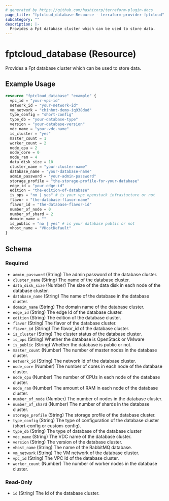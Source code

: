 ```yaml
---
# generated by https://github.com/hashicorp/terraform-plugin-docs
page_title: "fptcloud_database Resource - terraform-provider-fptcloud"
subcategory: ""
description: |-
  Provides a Fpt database cluster which can be used to store data.
---
```


# fptcloud_database (Resource)

Provides a Fpt database cluster which can be used to store data.

## Example Usage

```terraform
resource "fptcloud_database" "example" {
  vpc_id = "your-vpc-id"
  network_id = "your-network-id"
  vm_network = "chinhnt-demo-iq938dud"
  type_config = "short-config"
  type_db = "your-database-type"
  version = "your-database-version"
  vdc_name = "your-vdc-name"
  is_cluster = "yes"
  master_count = 1
  worker_count = 2
  node_cpu = 2
  node_core = 0
  node_ram = 4
  data_disk_size = 10
  cluster_name = "your-cluster-name"
  database_name = "your-database-name"
  admin_password = "your-admin-password"
  storage_profile = "the-storage-profile-for-your-database"
  edge_id = "your-edge-id"
  edition = "the-edition-of-database"
  is_ops = "no | yes" # is your vpc openstack infrastucture or not
  flavor = "the-database-flavor-name"
  flavor_id = "the-database-flavor-id"
  number_of_node = 0
  number_of_shard = 2
  domain_name = ""
  is_public = "no | yes" # is your database public or not
  vhost_name = "VHostDefault"
}
```

<!-- schema generated by tfplugindocs -->
## Schema

### Required

- `admin_password` (String) The admin password of the database cluster.
- `cluster_name` (String) The name of the database cluster.
- `data_disk_size` (Number) The size of the data disk in each node of the database cluster.
- `database_name` (String) The name of the database in the database cluster.
- `domain_name` (String) The domain name of the database cluster.
- `edge_id` (String) The edge Id of the database cluster.
- `edition` (String) The edition of the database cluster.
- `flavor` (String) The flavor of the database cluster.
- `flavor_id` (String) The flavor_id of the database cluster.
- `is_cluster` (String) The cluster status of the database cluster.
- `is_ops` (String) Whether the database is OpenStack or VMware
- `is_public` (String) Whether the database is public or not.
- `master_count` (Number) The number of master nodes in the database cluster.
- `network_id` (String) The network Id of the database cluster.
- `node_core` (Number) The number of cores in each node of the database cluster.
- `node_cpu` (Number) The number of CPUs in each node of the database cluster.
- `node_ram` (Number) The amount of RAM in each node of the database cluster.
- `number_of_node` (Number) The number of nodes in the database cluster.
- `number_of_shard` (Number) The number of shards in the database cluster.
- `storage_profile` (String) The storage profile of the database cluster.
- `type_config` (String) The type of configuration of the database cluster (short-config or custom-config).
- `type_db` (String) The type of database of the database cluster
- `vdc_name` (String) The VDC name of the database cluster.
- `version` (String) The version of the database cluster.
- `vhost_name` (String) The name of the RabbitMQ database.
- `vm_network` (String) The VM network of the database cluster.
- `vpc_id` (String) The VPC Id of the database cluster.
- `worker_count` (Number) The number of worker nodes in the database cluster.

### Read-Only

- `id` (String) The Id of the database cluster.
